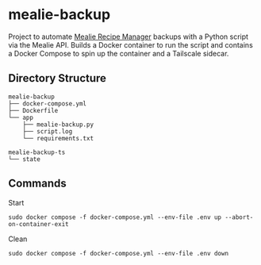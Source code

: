 # mealie-backup
Project to automate [Mealie Recipe Manager](https://github.com/mealie-recipes/mealie) backups with a Python script via the Mealie API. Builds a Docker container to run the script and contains a Docker Compose to spin up the container and a Tailscale sidecar.

## Directory Structure
```
mealie-backup
├── docker-compose.yml
├── Dockerfile
└── app
    ├── mealie-backup.py
    ├── script.log
    └── requirements.txt

mealie-backup-ts
└── state
```
## Commands
Start

```sudo docker compose -f docker-compose.yml --env-file .env up --abort-on-container-exit```

Clean 

```sudo docker compose -f docker-compose.yml --env-file .env down```

